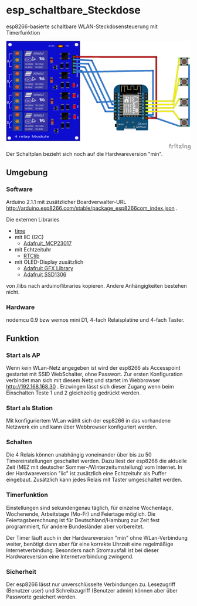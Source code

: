 # esp_schaltbare_Steckdose
esp8266-basierte schaltbare WLAN-Steckdosensteuerung mit Timerfunktion

![Schaltung mit wemos mini D1](fritzing/wemos.png)
Der Schaltplan bezieht sich noch auf die Hardwareversion "min".

## Umgebung
### Software
Arduino 2.1.1 mit zusätzlicher Boardverwalter-URL http://arduino.esp8266.com/stable/package_esp8266com_index.json .

Die externen Libraries 

* [time](https://github.com/PaulStoffregen/Time)
* mit IIC (I2C)
  * [Adafruit_MCP23017](https://github.com/adafruit/Adafruit-MCP23017-Arduino-Library)
* mit Echtzeituhr
  * [RTClib](https://github.com/adafruit/RTClib)
* mit OLED-Display zusätzlich
  * [Adafruit GFX Library](https://github.com/adafruit/Adafruit-GFX-Library)
  * [Adafruit SSD1306](https://github.com/adafruit/Adafruit_SSD1306)
  
von /libs nach arduino/libraries kopieren. Andere Anhängigkeiten bestehen nicht.

### Hardware
nodemcu 0.9 bzw wemos mini D1, 4-fach Relaisplatine und 4-fach Taster.

## Funktion
### Start als AP
Wenn kein WLan-Netz angegeben ist wird der esp8266 als Accesspoint gestartet mit SSID WebSchalter, ohne Passwort. Zur ersten Konfiguration verbindet man sich mit diesem Netz und startet im Webbrowser http://192.168.168.30 . Erzwingen lässt sich dieser Zugang wenn beim Einschalten Teste 1 und 2 gleichzeitig gedrückt werden.

### Start als Station
Mit konfiguriertem WLan wählt sich der esp8266 in das vorhandene Netzwerk ein und kann über Webbrowser konfiguriert werden.

### Schalten ###
Die 4 Relais können unabhängig voneinander über bis zu 50 Timereinstellungen geschaltet werden. Dazu liest der esp8266 die aktuelle Zeit (MEZ mit deutscher Sommer-/Winterzeitumstellung) vom Internet. In der Hardwareversion "iic" ist zusätzlich eine Echtzeituhr als Puffer eingebaut. Zusätzlich kann jedes Relais mit Taster umgeschaltet werden.

### Timerfunktion
Einstellungen sind sekundengenau täglich, für einzelne Wochentage, Wochenende, Arbeitstage (Mo-Fr) und Feiertage möglich. Die Feiertagsberechnung ist für Deutschland/Hamburg zur Zeit fest programmiert, für andere Bundesländer aber vorbereitet. 

Der Timer läuft auch in der Hardwareversion "min" ohne WLan-Verbindung weiter, benötigt dann aber für eine korrekte Uhrzeit eine regelmäßige Internetverbindung. Besonders nach Stromausfall ist bei dieser Hardwareversion eine Internetverbindung zwingend.

### Sicherheit
Der esp8266 lässt nur unverschlüsselte Verbindungen zu. Lesezugriff (Benutzer user) und Schreibzugriff (Benutzer admin) können aber über Passworte gesichert werden.
